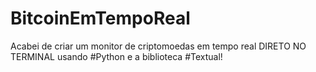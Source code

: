 # BitcoinEmTempoReal
Acabei de criar um monitor de criptomoedas em tempo real DIRETO NO TERMINAL usando #Python e a biblioteca #Textual!
